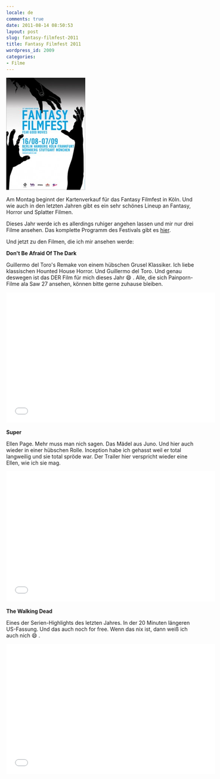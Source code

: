 ```yaml
---
locale: de
comments: true
date: 2011-08-14 08:50:53
layout: post
slug: fantasy-filmfest-2011
title: Fantasy Filmfest 2011
wordpress_id: 2009
categories:
- Filme
---
```


[![](/images/2011-08-14-fantasy-filmfest-2011/FF11-212x300.jpg)](http://fantasyfilmfest.com) 

Am Montag beginnt der Kartenverkauf für das Fantasy Filmfest in Köln. Und wie
auch in den letzten Jahren gibt es ein sehr schönes Lineup an Fantasy, Horror
und Splatter Filmen.

Dieses Jahr werde ich es allerdings ruhiger angehen lassen und mir nur drei
Filme ansehen. Das komplette Programm des Festivals gibt es
[hier](http://www.fantasyfilmfest.com/pages/festivalstadt_K.html).

Und jetzt zu den Filmen, die ich mir ansehen werde:

**Don't Be Afraid Of The Dark**

Guillermo del Toro's Remake von einem hübschen Grusel Klassiker. Ich liebe
klassischen Hounted House Horror. Und Guillermo del Toro. Und genau deswegen
ist das DER Film für mich dieses Jahr :smile: . Alle, die sich Painporn-Filme ala
Saw 27 ansehen, können bitte gerne zuhause bleiben.

<iframe width="560" height="349" src="//www.youtube.com/embed/mFE4lGvRt8E" frameborder="0" allowfullscreen=""></iframe>

**Super**

Ellen Page. Mehr muss man nich sagen. Das Mädel aus Juno. Und hier auch wieder
in einer hübschen Rolle. Inception habe ich gehasst weil er total langweilig
und sie total spröde war. Der Trailer hier verspricht wieder eine Ellen, wie
ich sie mag.

<iframe width="560" height="349" src="//www.youtube.com/embed/eL57ncw2jr8" frameborder="0" allowfullscreen=""></iframe>

**The Walking Dead**

Eines der Serien-Highlights des letzten Jahres. In der 20 Minuten längeren
US-Fassung. Und das auch noch for free. Wenn das nix ist, dann weiß ich auch
nich :smile: .

<iframe width="560" height="349" src="//www.youtube.com/embed/R1v0uFms68U" frameborder="0" allowfullscreen=""></iframe>
